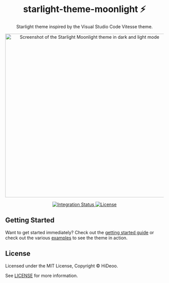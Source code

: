 <div align="center">
  <h1>starlight-theme-moonlight ⚡</h1>
  <p>Starlight theme inspired by the Visual Studio Code Vitesse theme.</p>
  <p>
    <a href="https://i.imgur.com/FmJRxub.png" title="Screenshot of the Starlight Moonlight theme in dark and light mode">
      <img alt="Screenshot of the Starlight Moonlight theme in dark and light mode" src="https://i.imgur.com/FmJRxub.png" width="520" />
    </a>
  </p>
</div>

<div align="center">
  <a href="https://github.com/HiDeoo/starlight-theme-moonlight/actions/workflows/integration.yml">
    <img alt="Integration Status" src="https://github.com/HiDeoo/starlight-theme-moonlight/actions/workflows/integration.yml/badge.svg" />
  </a>
  <a href="https://github.com/HiDeoo/starlight-theme-moonlight/blob/main/LICENSE">
    <img alt="License" src="https://badgen.net/github/license/HiDeoo/starlight-theme-moonlight" />
  </a>
  <br />
</div>

## Getting Started

Want to get started immediately? Check out the [getting started guide](https://starlight-theme-moonlight.vercel.app/getting-started/) or check out the various [examples](https://starlight-theme-moonlight.vercel.app/examples/asides/) to see the theme in action.

## License

Licensed under the MIT License, Copyright © HiDeoo.

See [LICENSE](https://github.com/HiDeoo/starlight-theme-moonlight/blob/main/LICENSE) for more information.
